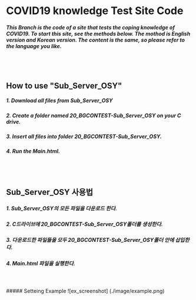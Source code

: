 # COVID19 knowledge Test Site Code
##### This Branch is the code of a site that tests the coping knowledge of COVID19. To start this site, see the methods below. The mothod is English version and Korean version. The content is the same, so please refer to the language you like.
</br>
</br>


## How to use "Sub_Server_OSY"

##### 1. Download all files from Sub_Server_OSY
##### 2. Create a folder named 20_BGCONTEST-Sub_Server_OSY on your C drive.
##### 3. Insert all files into folder 20_BGCONTEST-Sub_Server_OSY.
##### 4. Run the Main.html.
</br>
</br>


## Sub_Server_OSY 사용법

##### 1. Sub_Server_OSY의 모든 파일을 다운로드 한다.
##### 2. C드라이브에 20_BGCONTEST-Sub_Server_OSY폴더를 생성한다.
##### 3. 다운로드한 파일들을 모두 20_BGCONTEST-Sub_Server_OSY폴더 안에 삽입한다.
##### 4. Main.html 파일을 실행한다.
</br>
</br>
##### Setteing Example
![ex_screenshot] (./image/example.png)
